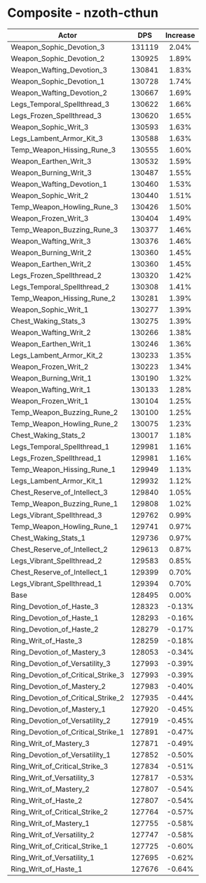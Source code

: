 # Composite - nzoth-cthun
| Actor | DPS | Increase |
|---|:---:|:---:|
|Weapon_Sophic_Devotion_3|131119|2.04%|
|Weapon_Sophic_Devotion_2|130925|1.89%|
|Weapon_Wafting_Devotion_3|130841|1.83%|
|Weapon_Sophic_Devotion_1|130728|1.74%|
|Weapon_Wafting_Devotion_2|130667|1.69%|
|Legs_Temporal_Spellthread_3|130622|1.66%|
|Legs_Frozen_Spellthread_3|130620|1.65%|
|Weapon_Sophic_Writ_3|130593|1.63%|
|Legs_Lambent_Armor_Kit_3|130588|1.63%|
|Temp_Weapon_Hissing_Rune_3|130555|1.60%|
|Weapon_Earthen_Writ_3|130532|1.59%|
|Weapon_Burning_Writ_3|130487|1.55%|
|Weapon_Wafting_Devotion_1|130460|1.53%|
|Weapon_Sophic_Writ_2|130440|1.51%|
|Temp_Weapon_Howling_Rune_3|130426|1.50%|
|Weapon_Frozen_Writ_3|130404|1.49%|
|Temp_Weapon_Buzzing_Rune_3|130377|1.46%|
|Weapon_Wafting_Writ_3|130376|1.46%|
|Weapon_Burning_Writ_2|130360|1.45%|
|Weapon_Earthen_Writ_2|130360|1.45%|
|Legs_Frozen_Spellthread_2|130320|1.42%|
|Legs_Temporal_Spellthread_2|130308|1.41%|
|Temp_Weapon_Hissing_Rune_2|130281|1.39%|
|Weapon_Sophic_Writ_1|130277|1.39%|
|Chest_Waking_Stats_3|130275|1.39%|
|Weapon_Wafting_Writ_2|130266|1.38%|
|Weapon_Earthen_Writ_1|130246|1.36%|
|Legs_Lambent_Armor_Kit_2|130233|1.35%|
|Weapon_Frozen_Writ_2|130223|1.34%|
|Weapon_Burning_Writ_1|130190|1.32%|
|Weapon_Wafting_Writ_1|130133|1.28%|
|Weapon_Frozen_Writ_1|130104|1.25%|
|Temp_Weapon_Buzzing_Rune_2|130100|1.25%|
|Temp_Weapon_Howling_Rune_2|130075|1.23%|
|Chest_Waking_Stats_2|130017|1.18%|
|Legs_Temporal_Spellthread_1|129981|1.16%|
|Legs_Frozen_Spellthread_1|129981|1.16%|
|Temp_Weapon_Hissing_Rune_1|129949|1.13%|
|Legs_Lambent_Armor_Kit_1|129932|1.12%|
|Chest_Reserve_of_Intellect_3|129840|1.05%|
|Temp_Weapon_Buzzing_Rune_1|129808|1.02%|
|Legs_Vibrant_Spellthread_3|129762|0.99%|
|Temp_Weapon_Howling_Rune_1|129741|0.97%|
|Chest_Waking_Stats_1|129736|0.97%|
|Chest_Reserve_of_Intellect_2|129613|0.87%|
|Legs_Vibrant_Spellthread_2|129583|0.85%|
|Chest_Reserve_of_Intellect_1|129399|0.70%|
|Legs_Vibrant_Spellthread_1|129394|0.70%|
|Base|128495|0.00%|
|Ring_Devotion_of_Haste_3|128323|-0.13%|
|Ring_Devotion_of_Haste_1|128293|-0.16%|
|Ring_Devotion_of_Haste_2|128279|-0.17%|
|Ring_Writ_of_Haste_3|128259|-0.18%|
|Ring_Devotion_of_Mastery_3|128053|-0.34%|
|Ring_Devotion_of_Versatility_3|127993|-0.39%|
|Ring_Devotion_of_Critical_Strike_3|127993|-0.39%|
|Ring_Devotion_of_Mastery_2|127983|-0.40%|
|Ring_Devotion_of_Critical_Strike_2|127935|-0.44%|
|Ring_Devotion_of_Mastery_1|127920|-0.45%|
|Ring_Devotion_of_Versatility_2|127919|-0.45%|
|Ring_Devotion_of_Critical_Strike_1|127891|-0.47%|
|Ring_Writ_of_Mastery_3|127871|-0.49%|
|Ring_Devotion_of_Versatility_1|127852|-0.50%|
|Ring_Writ_of_Critical_Strike_3|127834|-0.51%|
|Ring_Writ_of_Versatility_3|127817|-0.53%|
|Ring_Writ_of_Mastery_2|127807|-0.54%|
|Ring_Writ_of_Haste_2|127807|-0.54%|
|Ring_Writ_of_Critical_Strike_2|127764|-0.57%|
|Ring_Writ_of_Mastery_1|127755|-0.58%|
|Ring_Writ_of_Versatility_2|127747|-0.58%|
|Ring_Writ_of_Critical_Strike_1|127725|-0.60%|
|Ring_Writ_of_Versatility_1|127695|-0.62%|
|Ring_Writ_of_Haste_1|127676|-0.64%|
